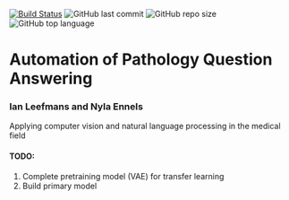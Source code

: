 [![Build Status](https://travis-ci.com/ileefmans/Pathology-Visual-Question-Answering.svg?branch=master)](https://travis-ci.com/ileefmans/Pathology-Visual-Question-Answering)
![GitHub last commit](https://img.shields.io/github/last-commit/ileefmans/Pathology-Visual-Question-Answering)
![GitHub repo size](https://img.shields.io/github/repo-size/ileefmans/Pathology-Visual-Question-Answering.svg)
![GitHub top language](https://img.shields.io/github/languages/top/ileefmans/Pathology-Visual-Question-Answering)
# Automation of Pathology Question Answering  
### Ian Leefmans and Nyla Ennels  
  
Applying computer vision and natural language processing in the medical field



#### TODO:
1) Complete pretraining model (VAE) for transfer learning
2) Build primary model 
